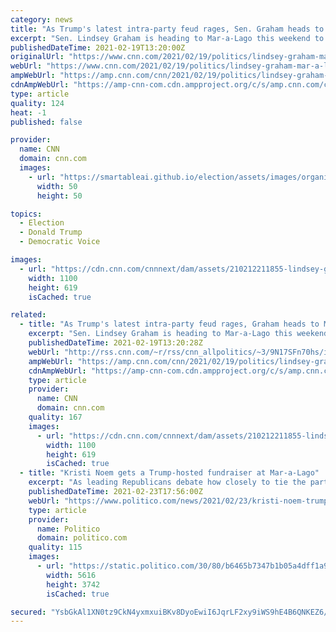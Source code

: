 ```yaml
---
category: news
title: "As Trump's latest intra-party feud rages, Sen. Graham heads to Mar-a-Lago on a peace mission"
excerpt: "Sen. Lindsey Graham is heading to Mar-a-Lago this weekend to meet with Donald Trump in hopes of bridging a growing rift in the top echelon of the Republican Party, CNN has learned."
publishedDateTime: 2021-02-19T13:20:00Z
originalUrl: "https://www.cnn.com/2021/02/19/politics/lindsey-graham-mar-a-lago-trump-gop-feud/index.html"
webUrl: "https://www.cnn.com/2021/02/19/politics/lindsey-graham-mar-a-lago-trump-gop-feud/index.html"
ampWebUrl: "https://amp.cnn.com/cnn/2021/02/19/politics/lindsey-graham-mar-a-lago-trump-gop-feud/index.html"
cdnAmpWebUrl: "https://amp-cnn-com.cdn.ampproject.org/c/s/amp.cnn.com/cnn/2021/02/19/politics/lindsey-graham-mar-a-lago-trump-gop-feud/index.html"
type: article
quality: 124
heat: -1
published: false

provider:
  name: CNN
  domain: cnn.com
  images:
    - url: "https://smartableai.github.io/election/assets/images/organizations/cnn.com-50x50.jpg"
      width: 50
      height: 50

topics:
  - Election
  - Donald Trump
  - Democratic Voice

images:
  - url: "https://cdn.cnn.com/cnnnext/dam/assets/210212211855-lindsey-graham-0107-super-tease.jpg"
    width: 1100
    height: 619
    isCached: true

related:
  - title: "As Trump's latest intra-party feud rages, Graham heads to Mar-a-Lago on a peace mission"
    excerpt: "Sen. Lindsey Graham is heading to Mar-a-Lago this weekend to meet with Donald Trump in hopes of bridging a growing rift in the top echelon of the Republican Party, CNN has learned.\n    \n"
    publishedDateTime: 2021-02-19T13:20:28Z
    webUrl: "http://rss.cnn.com/~r/rss/cnn_allpolitics/~3/9N17SFn70hs/index.html"
    ampWebUrl: "https://amp.cnn.com/cnn/2021/02/19/politics/lindsey-graham-mar-a-lago-trump-gop-feud/index.html"
    cdnAmpWebUrl: "https://amp-cnn-com.cdn.ampproject.org/c/s/amp.cnn.com/cnn/2021/02/19/politics/lindsey-graham-mar-a-lago-trump-gop-feud/index.html"
    type: article
    provider:
      name: CNN
      domain: cnn.com
    quality: 167
    images:
      - url: "https://cdn.cnn.com/cnnnext/dam/assets/210212211855-lindsey-graham-0107-super-tease.jpg"
        width: 1100
        height: 619
        isCached: true
  - title: "Kristi Noem gets a Trump-hosted fundraiser at Mar-a-Lago"
    excerpt: "As leading Republicans debate how closely to tie the party to former President Donald Trump, likely 2024 hopeful Kristi Noem has already picked a side. The South Dakota governor is greeting donors next week at Mar-a-Lago,"
    publishedDateTime: 2021-02-23T17:56:00Z
    webUrl: "https://www.politico.com/news/2021/02/23/kristi-noem-trump-fundraiser-471159"
    type: article
    provider:
      name: Politico
      domain: politico.com
    quality: 115
    images:
      - url: "https://static.politico.com/30/80/b6465b7347b1b05a4dff1a9706da/ap21040837673955.jpg"
        width: 5616
        height: 3742
        isCached: true

secured: "YsbGkAl1XN0tz9CkN4yxmxuiBKv8DyoEwiI6JqrLF2xy9iWS9hE4B6QNKEZ6/JVZBv0OJQJbYbyk1aE1QCw7iLkQl+qzf7/Qtl3nMjsvEWg18JMx/8QuyoKiRsXnbmxINoWtwbB0adIeJ0HzLkFH+eW4RDt/UmkpsSuHX6hDqwWMzhqssq/NN4b/yBnVqE+B21IfJ2QlFWbpmn/ddWLPDVQzfYLf640X0sYDJK/+lGdbzzom4VK2jjPuuEEuX88eZNUsfN0vo8PEsHwQD6qieL/2qh8ddQ/6t2ZAanLIW78QpDCfdkh96Yjqi9kW27poXVKX8ppaAWTyhglItxiXL/ExyEUmPandPmFxAhJ8+xg=;FRG0xgLP4LcTbyY6VG2lFA=="
---
```


